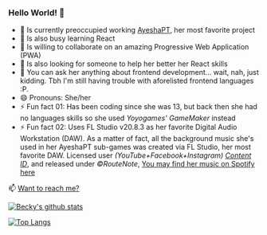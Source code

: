 ﻿### Hello World! 👋




- 🔭 Is currently preoccupied working [AyeshaPT](https://github.com/abbaskhurram255/Chatterbox/), her most favorite project
- 🌱 Is also busy learning React
- 👯 Is willing to collaborate on an amazing Progressive Web Application (PWA)
- 🤔 Is also looking for someone to help her better her React skills
- 💬 You can ask her anything about frontend development... wait, nah, just kidding. Tbh I'm still having trouble with aforelisted frontend languages :P.
- 😄 Pronouns: She/her
- ⚡ Fun fact 01: Has been coding since she was 13, but back then she had no languages skills so she used <em>Yoyogames' GameMaker</em> instead
- ⚡ Fun fact 02: Uses FL Studio v20.8.3 as her favorite Digital Audio Workstation (DAW). As a matter of fact, all the background music she's used in her AyeshaPT sub-games was created via FL Studio, her most favorite DAW. Licensed user <em>(YouTube+Facebook+Instagram) <a href="https://support.google.com/youtube/answer/2797370?hl=en" alt="link to Content ID system">Content ID</a></em>, and released under <em>&copy;RouteNote</em>, [You may find her music on Spotify here](https://open.spotify.com/artist/6QUns8NUaRZU7grd3Rz4EV)

📫 [Want to reach me?](https://abbaskhurram255.github.io/Portfolio/#contact)
&nbsp;

[![Becky's github stats](https://github-readme-stats.vercel.app/api?username=abbaskhurram255&count_private=true&hide=stars,issues&show_icons=true&theme=react)](https://github.com/anuraghazra/github-readme-stats)

[![Top Langs](https://github-readme-stats.vercel.app/api/top-langs/?username=anuraghazra&layout=compact&theme=react)](https://github.com/anuraghazra/github-readme-stats)
